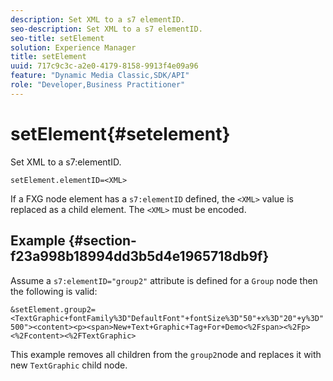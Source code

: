 ```yaml
---
description: Set XML to a s7 elementID.
seo-description: Set XML to a s7 elementID.
seo-title: setElement
solution: Experience Manager
title: setElement
uuid: 717c9c3c-a2e0-4179-8158-9913f4e09a96
feature: "Dynamic Media Classic,SDK/API"
role: "Developer,Business Practitioner"
---
```


# setElement{#setelement}

Set XML to a s7:elementID.

 `setElement.elementID=<XML>`

If a FXG node element has a `s7:elementID` defined, the `<XML>` value is replaced as a child element. The `<XML>` must be encoded.

## Example {#section-f23a998b18994dd3b5d4e1965718db9f}

Assume a `s7:elementID="group2"` attribute is defined for a `Group` node then the following is valid:

`&setElement.group2=<TextGraphic+fontFamily%3D"DefaultFont"+fontSize%3D"50"+x%3D"20"+y%3D"500"><content><p><span>New+Text+Graphic+Tag+For+Demo<%2Fspan><%2Fp><%2Fcontent><%2FTextGraphic>`

This example removes all children from the `group2`node and replaces it with new `TextGraphic` child node. 
